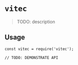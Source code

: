 # `vitec`

> TODO: description

## Usage

```
const vitec = require('vitec');

// TODO: DEMONSTRATE API
```

